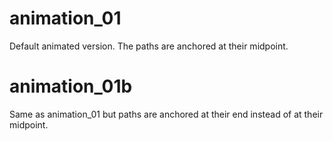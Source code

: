 # animation_01

Default animated version. The paths are anchored at their midpoint.

# animation_01b

Same as animation_01 but paths are anchored at their end instead of at their midpoint.



